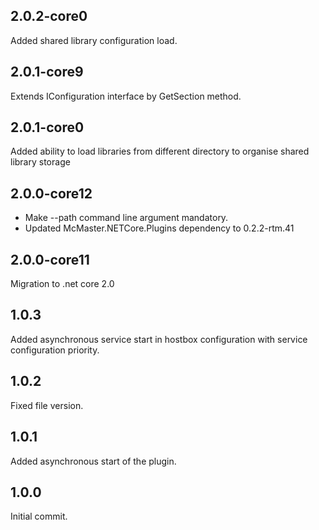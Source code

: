 ﻿## 2.0.2-core0
  Added shared library configuration load.

## 2.0.1-core9
  Extends IConfiguration interface by GetSection method.

## 2.0.1-core0
  Added ability to load libraries from different directory to organise shared library storage
  
## 2.0.0-core12
  * Make --path command line argument mandatory.
  * Updated McMaster.NETCore.Plugins dependency to 0.2.2-rtm.41

## 2.0.0-core11
  Migration to .net core 2.0

## 1.0.3
  Added asynchronous service start in hostbox configuration with service configuration priority.

## 1.0.2
  Fixed file version.

## 1.0.1
  Added asynchronous start of the plugin.

## 1.0.0
  Initial commit.
